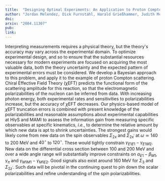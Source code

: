 ```yaml
---
title:  "Designing Optimal Experiments: An Application to Proton Compton Scattering"
author: "Jordan Melendez, Dick Furnstahl, Harald Grießhammer, Judith McGovern, Daniel Phillips, and M.T. Pratola"
doi: 
arxiv: "2004.11307"
pub: 
link:
---
```


Interpreting measurements requires a physical theory, but the theory's accuracy may vary across the experimental domain. To optimize experimental design, and so to ensure that the substantial resources necessary for modern experiments are focused on acquiring the most valuable data, both the theory uncertainty and the expected pattern of experimental errors must be considered. We develop a Bayesian approach to this problem, and apply it to the example of proton Compton scattering. Chiral Effective Field Theory (χEFT) predicts the functional form of the  scattering amplitude for this reaction, so that the electromagnetic polarizabilities of the nucleon can be inferred from data. With increasing photon energy, both experimental rates and sensitivities to polarizabilities increase, but the accuracy of $\chi$EFT decreases. Our physics-based model of $\chi$EFT truncation errors is combined with present knowledge of the polarizabilities and reasonable assumptions about experimental capabilities at HI$\gamma$S and MAMI to assess the information gain from measuring specific observables at specific kinematics, *i.e.*, to determine the relative amount by which new data is apt to shrink uncertainties. The strongest gains would likely come from new data on the spin observables $\Sigma_{2x}$ and $\Sigma_{2x^\prime}$ at $\omega\simeq140$ to $200$ MeV and $40^\circ$ to $120^\circ$. These would tightly constrain $\gamma_{E1E1}-\gamma_{E1M2}$. New data on the differential cross section between $100$ and $200$ MeV and over a wide angle range will substantially improve constraints on $\alpha_{E1}-\beta_{M1}$, $\gamma_\pi$ and $\gamma_{M1M1}-\gamma_{M1E2}$. Good signals also exist around $160$ MeV for $\Sigma_3$ and $\Sigma_{2z^\prime}$. Such data will be pivotal in the continuing quest to pin down the scalar polarizabilities and refine understanding of the spin polarizabilities. 
